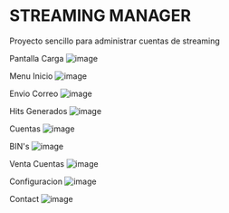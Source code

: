 # STREAMING MANAGER
Proyecto sencillo para administrar cuentas de streaming

Pantalla Carga
![image](https://github.com/Benji379/StreamingManager/assets/108637204/cc36a6ae-8e3d-40ed-93f6-d0c4c7700361)

Menu Inicio
![image](https://github.com/Benji379/StreamingManager/assets/108637204/572885b4-8135-4e0c-ae3f-7f5ccc19d49f)

Envio Correo
![image](https://github.com/Benji379/StreamingManager/assets/108637204/2246ee5c-dced-466d-ab8a-7d3502733495)

Hits Generados
![image](https://github.com/Benji379/StreamingManager/assets/108637204/9ae81ed5-55a1-4c7e-808f-c4348102b644)

Cuentas
![image](https://github.com/Benji379/StreamingManager/assets/108637204/7b21cbdb-7dbd-4753-a29a-9530a2c4dab0)

BIN's
![image](https://github.com/Benji379/StreamingManager/assets/108637204/5662d32b-f24e-4add-a1dd-d0ddc6acbbce)

Venta Cuentas
![image](https://github.com/Benji379/StreamingManager/assets/108637204/57907bf4-352a-4c74-a702-6ddb4b18d743)

Configuracion
![image](https://github.com/Benji379/StreamingManager/assets/108637204/d02c542e-5675-42b5-af23-9d73159cbe1f)

Contact
![image](https://github.com/Benji379/StreamingManager/assets/108637204/381ae073-ce92-46b7-86f1-db7598a8f88d)
